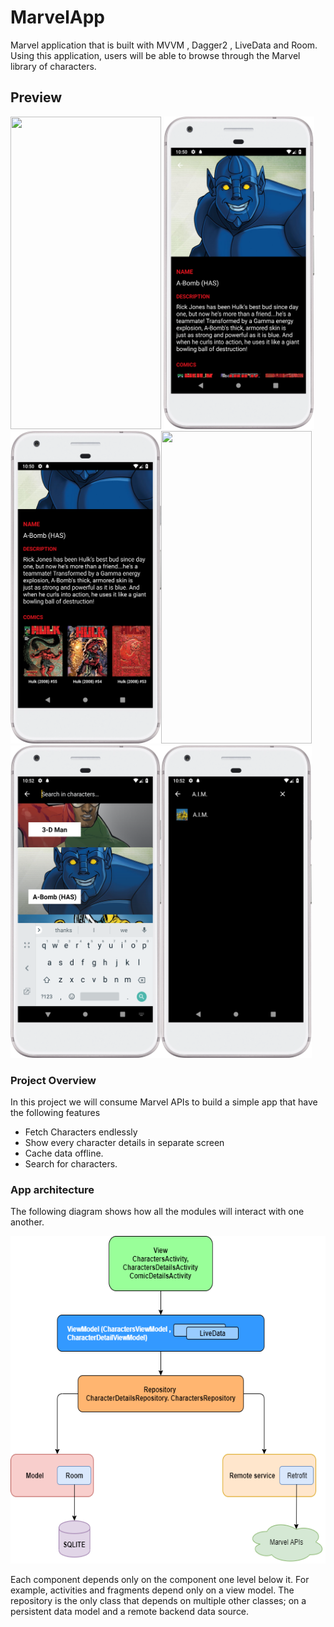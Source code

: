 # MarvelApp

Marvel application that is built with MVVM , Dagger2 , LiveData and Room.
Using this application, users will be able to browse through the Marvel library of characters.

## Preview 

<img src="https://github.com/MohNage7/MarvelApp/blob/master/screenshots/device-2019-10-20-104946.png"  width="241" height="500" /> <img src="https://github.com/MohNage7/MarvelApp/blob/master/screenshots/device-2019-10-20-105043.png"   width="241" height="500" />
<img src="https://github.com/MohNage7/MarvelApp/blob/master/screenshots/device-2019-10-20-105111.png"  width="241" height="500" /><img src="https://github.com/MohNage7/MarvelApp/blob/master/screenshots/device-2019-10-20-105126.png"  width="241" height="500" />
<img src="https://github.com/MohNage7/MarvelApp/blob/master/screenshots/device-2019-10-20-105211.png"  width="241" height="500" /><img src="https://github.com/MohNage7/MarvelApp/blob/master/screenshots/device-2019-10-20-105250.png"  width="241" height="500" />


### Project Overview
In this project we will consume Marvel APIs to build a simple app that have the following features

* Fetch Characters endlessly
* Show every character details in separate screen
* Cache data offline. 
* Search for characters.

### App architecture 
The following diagram shows how all the modules will interact with one another.

<img src="https://github.com/MohNage7/MarvelApp/blob/master/screenshots/marvel_diagram.png"  width=600 height=524  />

Each component depends only on the component one level below it. For example, activities and fragments depend only on a view model. 
The repository is the only class that depends on multiple other classes; on a persistent data model and a remote backend data source.

